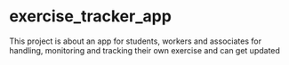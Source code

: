 # exercise_tracker_app
This project is  about an app for students, workers and associates for handling, monitoring and tracking their own exercise and can get updated
